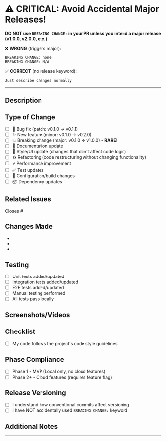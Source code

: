 # ⚠️ CRITICAL: Avoid Accidental Major Releases!

**DO NOT use `BREAKING CHANGE:` in your PR unless you intend a major release (v1.0.0, v2.0.0, etc.)**

❌ **WRONG** (triggers major):

```
BREAKING CHANGE: none
BREAKING CHANGE: N/A
```

✅ **CORRECT** (no release keyword):

```
Just describe changes normally
```

---

## Description

<!-- Provide a brief description of the changes in this PR -->

## Type of Change

<!-- Mark the relevant option with an "x" -->

- [ ] 🐛 Bug fix (patch: v0.1.0 → v0.1.1)
- [ ] ✨ New feature (minor: v0.1.0 → v0.2.0)
- [ ] 💥 Breaking change (major: v0.1.0 → v1.0.0) - **RARE!**
- [ ] 📝 Documentation update
- [ ] 🎨 Style/UI update (changes that don't affect code logic)
- [ ] ♻️ Refactoring (code restructuring without changing functionality)
- [ ] ⚡️ Performance improvement
- [ ] ✅ Test updates
- [ ] 🔧 Configuration/build changes
- [ ] 📦 Dependency updates

## Related Issues

<!-- Link to related issues using #issue_number -->

Closes #

## Changes Made

<!-- List the main changes made in this PR -->

-
-
-

## Testing

<!-- Describe the testing you've done -->

- [ ] Unit tests added/updated
- [ ] Integration tests added/updated
- [ ] E2E tests added/updated
- [ ] Manual testing performed
- [ ] All tests pass locally

## Screenshots/Videos

<!-- If applicable, add screenshots or videos to help explain your changes -->

## Checklist

<!-- Ensure all items are checked before requesting review -->

- [ ] My code follows the project's code style guidelines

## Phase Compliance

<!-- Mark the current phase -->

- [ ] Phase 1 - MVP (Local only, no cloud features)
- [ ] Phase 2+ - Cloud features (requires feature flag)

## Release Versioning

- [ ] I understand how conventional commits affect versioning
- [ ] I have NOT accidentally used `BREAKING CHANGE:` keyword

## Additional Notes

<!-- Add any additional notes for reviewers -->

---
